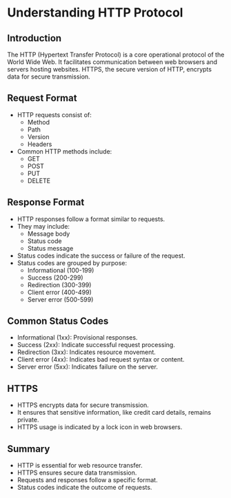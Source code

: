 # Understanding HTTP Protocol

## Introduction
The HTTP (Hypertext Transfer Protocol) is a core operational protocol of the World Wide Web. It facilitates communication between web browsers and servers hosting websites. HTTPS, the secure version of HTTP, encrypts data for secure transmission.

## Request Format
- HTTP requests consist of:
  - Method
  - Path
  - Version
  - Headers
- Common HTTP methods include:
  - GET
  - POST
  - PUT
  - DELETE

## Response Format
- HTTP responses follow a format similar to requests.
- They may include:
  - Message body
  - Status code
  - Status message
- Status codes indicate the success or failure of the request.
- Status codes are grouped by purpose:
  - Informational (100-199)
  - Success (200-299)
  - Redirection (300-399)
  - Client error (400-499)
  - Server error (500-599)

## Common Status Codes
- Informational (1xx): Provisional responses.
- Success (2xx): Indicate successful request processing.
- Redirection (3xx): Indicates resource movement.
- Client error (4xx): Indicates bad request syntax or content.
- Server error (5xx): Indicates failure on the server.

## HTTPS
- HTTPS encrypts data for secure transmission.
- It ensures that sensitive information, like credit card details, remains private.
- HTTPS usage is indicated by a lock icon in web browsers.

## Summary
- HTTP is essential for web resource transfer.
- HTTPS ensures secure data transmission.
- Requests and responses follow a specific format.
- Status codes indicate the outcome of requests.

